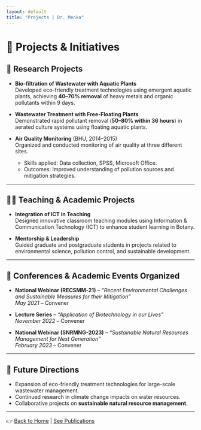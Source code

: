 ```yaml
---
layout: default
title: "Projects | Dr. Menka"
---
```


# 🔬 Projects & Initiatives

## 🌱 Research Projects
- **Bio-filtration of Wastewater with Aquatic Plants**  
  Developed eco-friendly treatment technologies using emergent aquatic plants, achieving **40–70% removal** of heavy metals and organic pollutants within 9 days.

- **Wastewater Treatment with Free-Floating Plants**  
  Demonstrated rapid pollutant removal (**50–80% within 36 hours**) in aerated culture systems using floating aquatic plants.

- **Air Quality Monitoring** (BHU, 2014–2015)  
  Organized and conducted monitoring of air quality at three different sites.  
  - Skills applied: Data collection, SPSS, Microsoft Office.  
  - Outcomes: Improved understanding of pollution sources and mitigation strategies.

---

## 👩‍🏫 Teaching & Academic Projects
- **Integration of ICT in Teaching**  
  Designed innovative classroom teaching modules using Information & Communication Technology (ICT) to enhance student learning in Botany.

- **Mentorship & Leadership**  
  Guided graduate and postgraduate students in projects related to environmental science, pollution control, and sustainable development.

---

## 🎤 Conferences & Academic Events Organized
- **National Webinar (RECSMM-21)** – *“Recent Environmental Challenges and Sustainable Measures for their Mitigation”*  
  *May 2021* – Convener  

- **Lecture Series** – *“Application of Biotechnology in our Lives”*  
  *November 2022* – Convener  

- **National Webinar (SNRMNG-2023)** – *“Sustainable Natural Resources Management for Next Generation”*  
  *February 2023* – Convener  

---

## 🚀 Future Directions
- Expansion of eco-friendly treatment technologies for large-scale wastewater management.  
- Continued research in climate change impacts on water resources.  
- Collaborative projects on **sustainable natural resource management**.  

---
👉 [Back to Home](index.md) | [See Publications](publications.md)
